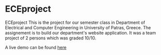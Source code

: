 # ECEproject
ECEproject
This is the project for our semester class in Department of Electrical and Computer Engineering in University of Patras, Greece.
The assignement is to build our department's website application. It was a team project of 2 persons which was graded 10/10.

A live demo can be found [here](https://eceproject.000webhostapp.com)
